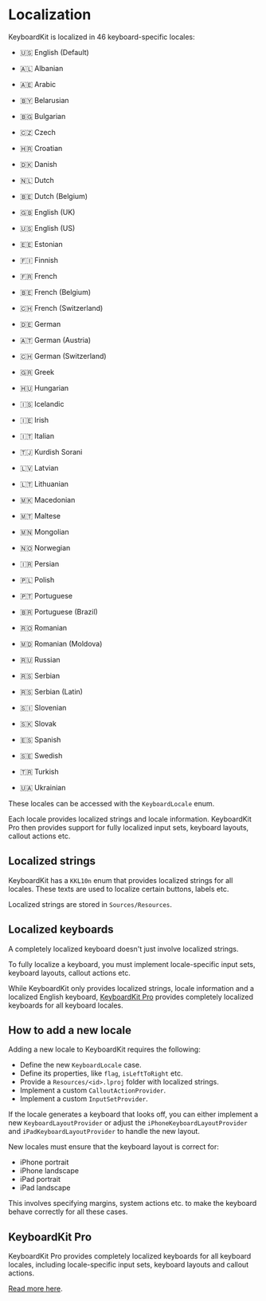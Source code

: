 # Localization

KeyboardKit is localized in 46 keyboard-specific locales:

* 🇺🇸 English (Default)

* 🇦🇱 Albanian
* 🇦🇪 Arabic
* 🇧🇾 Belarusian
* 🇧🇬 Bulgarian
* 🇨🇿 Czech
* 🇭🇷 Croatian
* 🇩🇰 Danish
* 🇳🇱 Dutch
* 🇧🇪 Dutch (Belgium)
* 🇬🇧 English (UK)
* 🇺🇸 English (US)
* 🇪🇪 Estonian
* 🇫🇮 Finnish
* 🇫🇷 French
* 🇧🇪 French (Belgium)
* 🇨🇭 French (Switzerland)
* 🇩🇪 German
* 🇦🇹 German (Austria)
* 🇨🇭 German (Switzerland)
* 🇬🇷 Greek
* 🇭🇺 Hungarian
* 🇮🇸 Icelandic
* 🇮🇪 Irish
* 🇮🇹 Italian
* 🇹🇯 Kurdish Sorani
* 🇱🇻 Latvian
* 🇱🇹 Lithuanian
* 🇲🇰 Macedonian
* 🇲🇹 Maltese
* 🇲🇳 Mongolian
* 🇳🇴 Norwegian
* 🇮🇷 Persian
* 🇵🇱 Polish
* 🇵🇹 Portuguese
* 🇧🇷 Portuguese (Brazil)
* 🇷🇴 Romanian
* 🇲🇩 Romanian (Moldova)
* 🇷🇺 Russian
* 🇷🇸 Serbian
* 🇷🇸 Serbian (Latin)
* 🇸🇮 Slovenian
* 🇸🇰 Slovak
* 🇪🇸 Spanish
* 🇸🇪 Swedish
* 🇹🇷 Turkish
* 🇺🇦 Ukrainian

These locales can be accessed with the `KeyboardLocale` enum.

Each locale provides localized strings and locale information. KeyboardKit Pro then provides support for fully localized input sets, keyboard layouts, callout actions etc.


## Localized strings

KeyboardKit has a `KKL10n` enum that provides localized strings for all locales. These texts are used to localize certain buttons, labels etc.

Localized strings are stored in `Sources/Resources`.


## Localized keyboards

A completely localized keyboard doesn't just involve localized strings.

To fully localize a keyboard, you must implement locale-specific input sets, keyboard layouts, callout actions etc.

While KeyboardKit only provides localized strings, locale information and a localized English keyboard, [KeyboardKit Pro][Pro] provides completely localized keyboards for all keyboard locales.


## How to add a new locale

Adding a new locale to KeyboardKit requires the following:

* Define the new `KeyboardLocale` case.
* Define its properties, like `flag`, `isLeftToRight` etc.
* Provide a `Resources/<id>.lproj` folder with localized strings.
* Implement a custom `CalloutActionProvider`.
* Implement a custom `InputSetProvider`.

If the locale generates a keyboard that looks off, you can either implement a new `KeyboardLayoutProvider` or adjust the `iPhoneKeyboardLayoutProvider` and `iPadKeyboardLayoutProvider` to handle the new layout.

New locales must ensure that the keyboard layout is correct for:

* iPhone portrait
* iPhone landscape
* iPad portrait
* iPad landscape  

This involves specifying margins, system actions etc. to make the keyboard behave correctly for all these cases.


## KeyboardKit Pro

KeyboardKit Pro provides completely localized keyboards for all keyboard locales, including locale-specific input sets, keyboard layouts and callout actions.

[Read more here][Pro].


[Pro]: https://github.com/KeyboardKit/KeyboardKitPro
